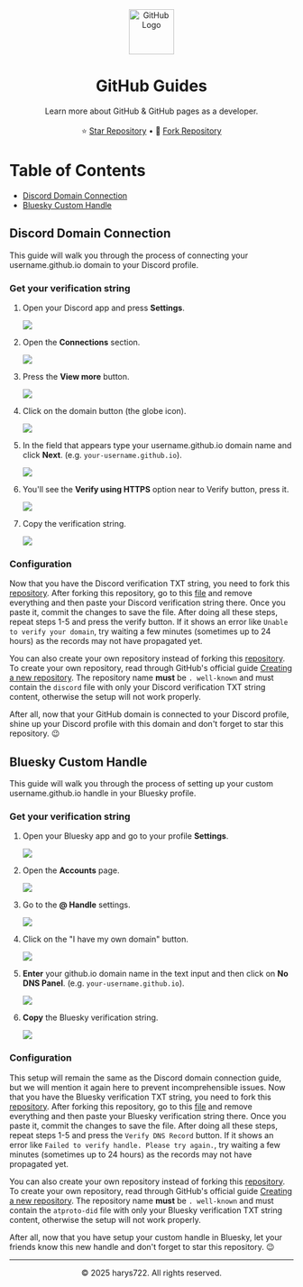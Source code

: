 <div align="center">
  <a href="#">
    <img src="src/media/logo.png" alt="GitHub Logo" width="80" height="80">
  </a>

  <h1 align="center">GitHub Guides</h1>

  <p align="center">
    Learn more about GitHub &amp; GitHub pages as a developer.
    <br />
    <br />
    ⭐ <a href="https://github.com/harys722/github-guides">Star Repository</a>
    &bull;
    🍴 <a href="https://github.com/harys722/github-guides/">Fork Repository</a>
  </p>
</div>

# Table of Contents
- [Discord Domain Connection](#discord-domain-connection)
- [Bluesky Custom Handle](#bluesky-custom-handle)

## Discord Domain Connection
This guide will walk you through the process of connecting your username.github.io domain to your Discord profile.

### Get your verification string

1. Open your Discord app and press **Settings**.

   ![](src/media/discord/step_1.png)

2. Open the **Connections** section.

   ![](src/media/discord/step_2.png)

3. Press the **View more** button.

   ![](src/media/discord/step_3.png)

4. Click on the domain button (the globe icon).

   ![](src/media/discord/step_4.png)

5. In the field that appears type your username.github.io domain name and click **Next**. (e.g. `your-username.github.io`).

   ![](src/media/discord/step_5.png)

6. You'll see the **Verify using HTTPS** option near to Verify button, press it.

   ![](src/media/discord/step_6.png)

7. Copy the verification string.

   ![](src/media/discord/step_7.png)


### Configuration
Now that you have the Discord verification TXT string, you need to fork this [repository](https://github.com/harys722/.well-known/). After forking this repository, go to this [file](https://github.com/harys722/.well-known/blob/main/discord) and remove everything and then paste your Discord verification string there. Once you paste it, commit the changes to save the file. After doing all these steps, repeat steps 1-5 and press the verify button. If it shows an error like `Unable to verify your domain`, try waiting a few minutes (sometimes up to 24 hours) as the records may not have propagated yet.

You can also create your own repository instead of forking this [repository](https://github.com/harys722/.well-known/). To create your own repository, read through GitHub's official guide [Creating a new repository](https://docs.github.com/en/repositories/creating-and-managing-repositories/creating-a-new-repository). The repository name **must** be `. well-known` and must contain the `discord` file with only your Discord verification TXT string content, otherwise the setup will not work properly.

After all, now that your GitHub domain is connected to your Discord profile, shine up your Discord profile with this domain and don't forget to star this repository. 😉

## Bluesky Custom Handle
This guide will walk you through the process of setting up your custom username.github.io handle in your Bluesky profile.

### Get your verification string

1. Open your Bluesky app and go to your profile **Settings**.

   ![](src/media/bsky/step_1.png)

2. Open the **Accounts** page.

   ![](src/media/bsky/step_2.png)

3. Go to the **@ Handle** settings.

   ![](src/media/bsky/step_3.png)

4. Click on the "I have my own domain" button.

   ![](src/media/bsky/step_4.png)

5. **Enter** your github.io domain name in the text input and then click on **No DNS Panel**. (e.g. `your-username.github.io`).

   ![](src/media/bsky/step_5.png)

6. **Copy** the Bluesky verification string.

   ![](src/media/bsky/step_6.png)


### Configuration
This setup will remain the same as the Discord domain connection guide, but we will mention it again here to prevent incomprehensible issues. Now that you have the Bluesky verification TXT string, you need to fork this [repository](https://github.com/harys722/.well-known/). After forking this repository, go to this [file](https://github.com/harys722/.well-known/blob/main/atproto-did) and remove everything and then paste your Bluesky verification string there. Once you paste it, commit the changes to save the file. After doing all these steps, repeat steps 1-5 and press the `Verify DNS Record` button. If it shows an error like `Failed to verify handle. Please try again.`, try waiting a few minutes (sometimes up to 24 hours) as the records may not have propagated yet.

You can also create your own repository instead of forking this [repository](https://github.com/harys722/.well-known/). To create your own repository, read through GitHub's official guide [Creating a new repository](https://docs.github.com/en/repositories/creating-and-managing-repositories/creating-a-new-repository). The repository name **must** be `. well-known` and must contain the `atproto-did` file with only your Bluesky verification TXT string content, otherwise the setup will not work properly.

After all, now that you have setup your custom handle in Bluesky, let your friends know this new handle and don't forget to star this repository. 😉

---

<div align="center">
  <p>&copy 2025 harys722. All rights reserved. </p>
</div>
